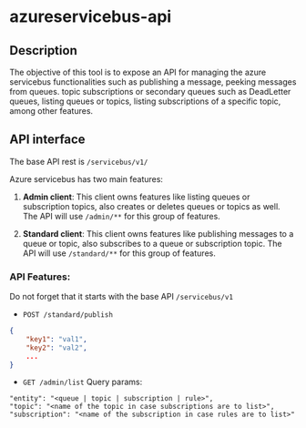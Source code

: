 # azureservicebus-api

## Description

The objective of this tool is to expose an API for managing the azure servicebus functionalities such as publishing a message, peeking messages from queues. topic subscriptions or secondary queues such as DeadLetter queues, listing queues or topics, listing subscriptions of a specific topic, among other features.

## API interface

The base API rest is `/servicebus/v1/`

Azure servicebus has two main features:

1. **Admin client**: This client owns features like listing queues or subscription topics, also creates or deletes queues or topics as well. The API will use `/admin/**` for this group of features.

2. **Standard client**: This client owns features like publishing messages to a queue or topic, also subscribes to a queue or subscription topic. The API will use `/standard/**` for this group of features.

### API Features:

Do not forget that it starts with the base API `/servicebus/v1`

- `POST /standard/publish`
```json
{
    "key1": "val1",
    "key2": "val2",
    ...
}
```
- `GET /admin/list`
Query params:
```
"entity": "<queue | topic | subscription | rule>",
"topic": "<name of the topic in case subscriptions are to list>",
"subscription": "<name of the subscription in case rules are to list>"
```
